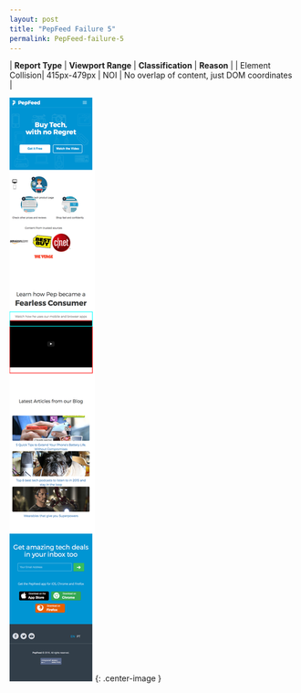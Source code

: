 ```yaml
---
layout: post
title: "PepFeed Failure 5"
permalink: PepFeed-failure-5
---
```

| **Report Type** | **Viewport Range** | **Classification** | **Reason** |
| Element Collision| 415px-479px | NOI | No overlap of content, just DOM coordinates | 

![Screenshot of the fault](assets/images/PepFeed/fault5/overlapWidth447.png){: .center-image }